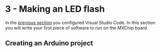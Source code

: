 # 3 - Making an LED flash

In the [previous section](./1.ConfigureVSCode.md) you configured Visual Studio Code. In this section you will write your first piece of software to run on the MXChip board.

## Creating an Arduino project